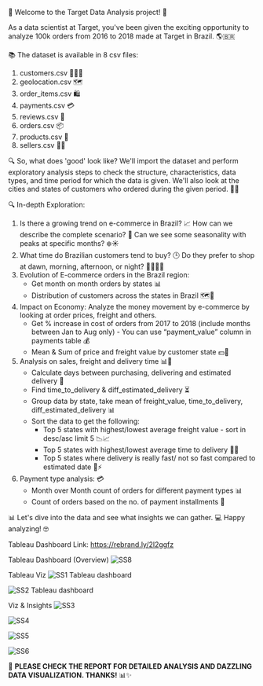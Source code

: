 🚀 Welcome to the Target Data Analysis project! 🎉

As a data scientist at Target, you've been given the exciting opportunity to analyze 100k orders from 2016 to 2018 made at Target in Brazil. 🌎🇧🇷

📚 The dataset is available in 8 csv files:

1. customers.csv 🧑‍🤝‍🧑
2. geolocation.csv 🗺️
3. order_items.csv 🛍️
4. payments.csv 💳
5. reviews.csv 📝
6. orders.csv 📦
7. products.csv 📝
8. sellers.csv 👩‍💼

🔍 So, what does 'good' look like? We'll import the dataset and perform exploratory analysis steps to check the structure, characteristics, data types, and time period for which the data is given. We'll also look at the cities and states of customers who ordered during the given period. 🕵️‍♀️

🔍 In-depth Exploration:

1. Is there a growing trend on e-commerce in Brazil? 📈 How can we describe the complete scenario? 🤔 Can we see some seasonality with peaks at specific months? ❄️☀️
2. What time do Brazilian customers tend to buy? 🕒 Do they prefer to shop at dawn, morning, afternoon, or night? 🌅🌇🌄🌃
3. Evolution of E-commerce orders in the Brazil region: 
   - Get month on month orders by states 📊
   - Distribution of customers across the states in Brazil 🗺️👥
4. Impact on Economy: Analyze the money movement by e-commerce by looking at order prices, freight and others.
   - Get % increase in cost of orders from 2017 to 2018 (include months between Jan to Aug only) - You can use “payment_value” column in payments table 💰
   - Mean & Sum of price and freight value by customer state 💵🚛
5. Analysis on sales, freight and delivery time 📊🚚
   - Calculate days between purchasing, delivering and estimated delivery 📅
   - Find time_to_delivery & diff_estimated_delivery ⏳
   - Group data by state, take mean of freight_value, time_to_delivery, diff_estimated_delivery 📊
   - Sort the data to get the following:
     - Top 5 states with highest/lowest average freight value - sort in desc/asc limit 5 📉📈
     - Top 5 states with highest/lowest average time to delivery 🚛⏰
     - Top 5 states where delivery is really fast/ not so fast compared to estimated date 🚚⚡
6. Payment type analysis: 💳
   - Month over Month count of orders for different payment types 📊
   - Count of orders based on the no. of payment installments 🔢

📊 Let's dive into the data and see what insights we can gather. 💻 Happy analyzing! 🤓

Tableau Dashboard Link: https://rebrand.ly/2l2ggfz

Tableau Dashboard (Overview)
![SS8](https://github.com/rohan7958/10.1-Business-Case-Target-SQL-1/assets/101851111/bfc826c5-94f8-48f6-96ad-668c30a8ec5f)

Tableau Viz
![SS1 Tableau dashboard](https://github.com/rohan7958/10.1-Business-Case-Target-SQL-1/assets/101851111/78e875b8-b241-4ba0-a3a2-0858edd995f0)

![SS2 Tableau dashboard](https://github.com/rohan7958/10.1-Business-Case-Target-SQL-1/assets/101851111/c2dafb00-237f-4b26-ae64-73f4c28528f6)

Viz & Insights 
![SS3](https://github.com/rohan7958/10.1-Business-Case-Target-SQL-1/assets/101851111/cf699f3d-eccf-4ea8-9b4c-a9bac972aa54)

![SS4](https://github.com/rohan7958/10.1-Business-Case-Target-SQL-1/assets/101851111/7e44b64e-d09c-49c1-8d24-777bf43278fe)

![SS5](https://github.com/rohan7958/10.1-Business-Case-Target-SQL-1/assets/101851111/75492d7e-0d36-4249-82d6-fb09db2f4c91)

![SS6](https://github.com/rohan7958/10.1-Business-Case-Target-SQL-1/assets/101851111/800bd5a3-70ea-4cf9-ad21-5aa541db0561)



🙏 **PLEASE CHECK THE REPORT FOR DETAILED ANALYSIS AND DAZZLING DATA VISUALIZATION. THANKS!** 📊✨




